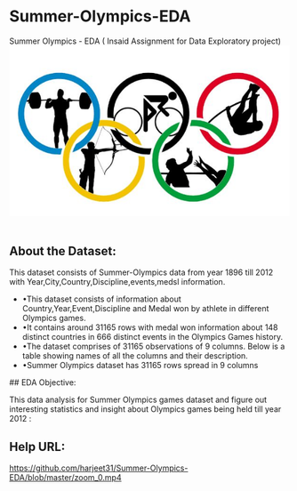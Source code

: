 # Summer-Olympics-EDA
Summer Olympics - EDA ( Insaid Assignment for Data Exploratory project)
![Rio-Olympics.jpg](/Rio-Olympics.jpg)<br><br>

## About the Dataset:
<p>This dataset consists of Summer-Olympics data from year 1896 till 2012 with Year,City,Country,Discipline,events,medsl information. </p>

<ul>
    <li>•This dataset consists of information about Country,Year,Event,Discipline and Medal won by athlete in different Olympics games.</li>
    <li>•It contains around 31165 rows with medal won information about 148 distinct countries in 666 distinct events in the Olympics Games history.	</li>
    <li>•The dataset comprises of 31165 observations of 9 columns. Below is a table showing names of all the columns and their description.</li>
	<li>•Summer Olympics dataset has 31165 rows spread in 9 columns</li>
</ul>
## EDA Objective:
<p>This data analysis for Summer Olympics games dataset and figure out interesting statistics and insight about Olympics games being held till year 2012 :</p>

## Help URL:

https://github.com/harjeet31/Summer-Olympics-EDA/blob/master/zoom_0.mp4 
